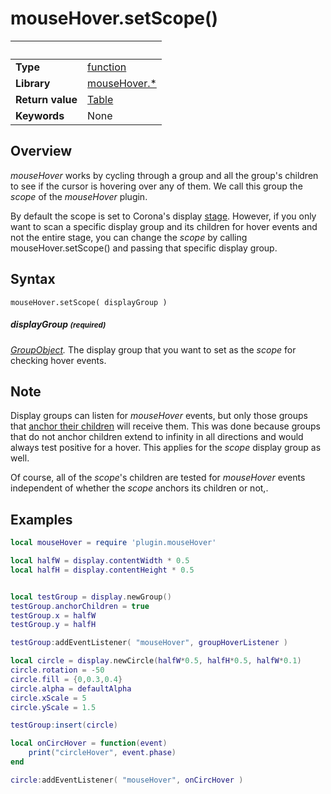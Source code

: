 # mouseHover.setScope()

|                      | &nbsp; 
| -------------------- | ---------------------------------------------------------------
| __Type__             | [function](http://docs.coronalabs.com/api/type/Function.html)
| __Library__          | [mouseHover.*](Readme.markdown)
| __Return value__     | [Table](http://docs.coronalabs.com/api/type/Table.html)
| __Keywords__         | None



## Overview

_mouseHover_ works by cycling through a group and all the group's children to see if the cursor is hovering over any of them. We call this group the _scope_ of the _mouseHover_ plugin.

By default the scope is set to Corona's display [stage](https://docs.coronalabs.com/api/type/StageObject/index.html). However, if you only want to scan a specific display group and its children for hover events and not the entire stage, you can change the _scope_ by calling mouseHover.setScope() and passing that specific display group.

## Syntax

	mouseHover.setScope( displayGroup )

##### displayGroup <small>(required)</small>
_[GroupObject](https://docs.coronalabs.com/api/library/display/newGroup.html)._ The display group that you want to set as the _scope_ for checking hover events.

## Note

Display groups can listen for *mouseHover* events, but only those groups that [anchor their children](https://docs.coronalabs.com/api/type/GroupObject/anchorChildren.html) will receive them. This was done because groups that do not anchor children extend to infinity in all directions and would always test positive for a hover. This applies for the _scope_ display group as well.

Of course, all of the _scope_'s children are tested for _mouseHover_ events independent of whether the _scope_ anchors its children or not,.

## Examples

``````lua
local mouseHover = require 'plugin.mouseHover'

local halfW = display.contentWidth * 0.5
local halfH = display.contentHeight * 0.5


local testGroup = display.newGroup()
testGroup.anchorChildren = true
testGroup.x = halfW
testGroup.y = halfH

testGroup:addEventListener( "mouseHover", groupHoverListener )

local circle = display.newCircle(halfW*0.5, halfH*0.5, halfW*0.1)
circle.rotation = -50
circle.fill = {0,0.3,0.4}
circle.alpha = defaultAlpha
circle.xScale = 5
circle.yScale = 1.5

testGroup:insert(circle)

local onCircHover = function(event)
	print("circleHover", event.phase)
end

circle:addEventListener( "mouseHover", onCircHover )
``````
